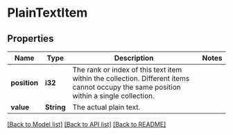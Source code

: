 # PlainTextItem

## Properties

Name | Type | Description | Notes
------------ | ------------- | ------------- | -------------
**position** | **i32** | The rank or index of this text item within the collection. Different items cannot occupy the same position within a single collection. | 
**value** | **String** | The actual plain text. | 

[[Back to Model list]](../README.md#documentation-for-models) [[Back to API list]](../README.md#documentation-for-api-endpoints) [[Back to README]](../README.md)



